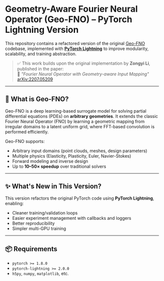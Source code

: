 # Geometry-Aware Fourier Neural Operator (Geo-FNO) – PyTorch Lightning Version

This repository contains a refactored version of the original [Geo-FNO](https://github.com/zongyi-li/Geo-FNO) codebase, implemented with **[PyTorch Lightning](https://www.pytorchlightning.ai/)** to improve modularity, scalability, and training abstraction.

> ✅ This work builds upon the original implementation by **Zongyi Li**, published in the paper:  
> 📄 *"Fourier Neural Operator with Geometry-aware Input Mapping"*  
> [arXiv:2207.05209](https://arxiv.org/abs/2207.05209)

---

## 🔧 What is Geo-FNO?

Geo-FNO is a deep learning-based surrogate model for solving partial differential equations (PDEs) on **arbitrary geometries**. It extends the classic Fourier Neural Operator (FNO) by learning a geometric mapping from irregular domains to a latent uniform grid, where FFT-based convolution is performed efficiently.

Geo-FNO supports:
- Arbitrary input domains (point clouds, meshes, design parameters)
- Multiple physics (Elasticity, Plasticity, Euler, Navier-Stokes)
- Forward modeling and inverse design
- Up to **10–50× speedup** over traditional solvers

---

## ✨ What's New in This Version?

This version refactors the original PyTorch code using **PyTorch Lightning**, enabling:

- Cleaner training/validation loops
- Easier experiment management with callbacks and loggers
- Better reproducibility
- Simpler multi-GPU training

---

## 📦 Requirements

- `pytorch >= 1.8.0`
- `pytorch-lightning >= 2.0.0`
- `h5py`, `numpy`, `matplotlib`, etc.


<!---
Install dependencies via:

```bash
pip install -r requirements.txt
-->
